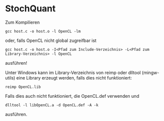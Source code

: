 # StochQuant

Zum Kompilieren

```
gcc host.c -o host.o -l OpenCL -lm

```
oder, falls OpenCL nicht global zugreifbar ist

```
gcc host.c -o host.o -I<Pfad zum Include-Verzeichnis> -L<Pfad zum Library-Verzeichnis> -l OpenCL

```
ausführen!

Unter Windows kann im Library-Verzeichnis von reimp oder dlltool (mingw-utils) eine Library erzeugt werden, falls dies nicht funktioniert:

```
reimp OpenCL.lib

```
Falls dies auch nicht funktioniert, die OpenCL.def verwenden und
```
dlltool -l libOpenCL.a -d OpenCL.def -A -k

```
ausführen.
